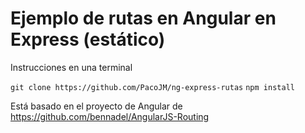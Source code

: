 # Ejemplo de rutas en Angular en Express (estático)


Instrucciones en una terminal

``git clone https://github.com/PacoJM/ng-express-rutas``
``npm install``

Está basado en el proyecto de Angular de https://github.com/bennadel/AngularJS-Routing